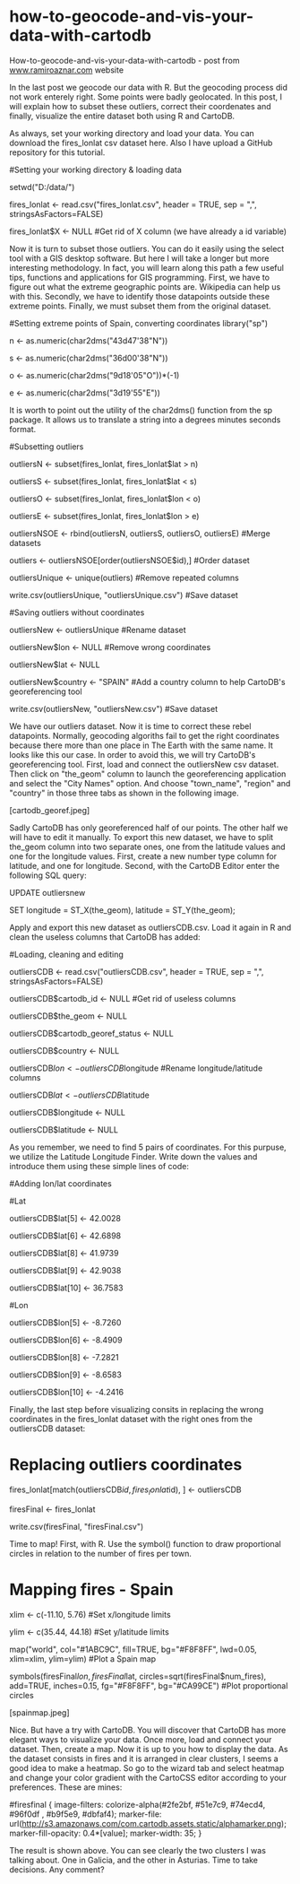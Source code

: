 # how-to-geocode-and-vis-your-data-with-cartodb
How-to-geocode-and-vis-your-data-with-cartodb - post from www.ramiroaznar.com website

In the last post we geocode our data with R. But the geocoding process did not work enterely right. Some points were badly geolocated. In this post, I will explain how to subset these outliers, correct their coordenates and finally, visualize the entire dataset both using R and CartoDB.

As always, set your working directory and load your data. You can download the fires_lonlat csv dataset here. Also I have upload a GitHub repository for this tutorial.

#Setting your working directory & loading data

setwd("D:/data/")

fires_lonlat <- read.csv("fires_lonlat.csv", header = TRUE, sep = ",", stringsAsFactors=FALSE)

fires_lonlat$X <- NULL #Get rid of X column (we have already a id variable)

Now it is turn to subset those outliers. You can do it easily using the select tool with a GIS desktop software. But here I will take a longer but more interesting methodology. In fact, you will learn along this path a few useful tips, functions and applications for GIS programming. First, we have to figure out what the extreme geographic points are. Wikipedia can help us with this. Secondly, we have to identify those datapoints outside these extreme points. Finally, we must subset them from the original dataset.

#Setting extreme points of Spain, converting coordinates
library("sp")

n <- as.numeric(char2dms("43d47'38\"N"))

s <- as.numeric(char2dms("36d00'38\"N"))

o <- as.numeric(char2dms("9d18'05\"O"))*(-1)

e <- as.numeric(char2dms("3d19'55\"E"))

It is worth to point out the utility of the char2dms() function from the sp package. It allows us to translate a string into a degrees minutes seconds format.

#Subsetting outliers

outliersN <- subset(fires_lonlat, fires_lonlat$lat > n)

outliersS <- subset(fires_lonlat, fires_lonlat$lat < s)

outliersO <- subset(fires_lonlat, fires_lonlat$lon < o)

outliersE <- subset(fires_lonlat, fires_lonlat$lon > e)

outliersNSOE <- rbind(outliersN, outliersS, outliersO, outliersE) #Merge datasets

outliers <- outliersNSOE[order(outliersNSOE$id),] #Order dataset

outliersUnique <- unique(outliers) #Remove repeated columns

write.csv(outliersUnique, "outliersUnique.csv") #Save dataset

#Saving outliers without coordinates

outliersNew <- outliersUnique #Rename dataset

outliersNew$lon <- NULL #Remove wrong coordinates

outliersNew$lat <- NULL

outliersNew$country <- "SPAIN" #Add a country column to help CartoDB's georeferencing tool

write.csv(outliersNew, "outliersNew.csv") #Save dataset

We have our outliers dataset. Now it is time to correct these rebel datapoints. Normally, geocoding algoriths fail to get the right coordinates because there more than one place in The Earth with the same name. It looks like this our case. In order to avoid this, we will try CartoDB's georeferencing tool. First, load and connect the outliersNew csv dataset. Then click on "the_geom" column to launch the georeferencing application and select the "City Names" option. And choose "town_name", "region" and "country" in those three tabs as shown in the following image.

[cartodb_georef.jpeg]

Sadly CartoDB has only georeferenced half of our points. The other half we will have to edit it manually. To export this new dataset, we have to split the_geom column into two separate ones, one from the latitude values and one for the longitude values. First, create a new number type column for latitude, and one for longitude. Second, with the CartoDB Editor enter the following SQL query:

UPDATE outliersnew 

SET longitude = ST_X(the_geom), latitude = ST_Y(the_geom);

Apply and export this new dataset as outliersCDB.csv. Load it again in R and clean the useless columns that CartoDB has added:

#Loading, cleaning and editing

outliersCDB <- read.csv("outliersCDB.csv", header = TRUE, sep = ",", stringsAsFactors=FALSE)

outliersCDB$cartodb_id <- NULL #Get rid of useless columns

outliersCDB$the_geom <- NULL

outliersCDB$cartodb_georef_status <- NULL

outliersCDB$country <- NULL

outliersCDB$lon <- outliersCDB$longitude #Rename longitude/latitude columns

outliersCDB$lat <- outliersCDB$latitude

outliersCDB$longitude <- NULL

outliersCDB$latitude <- NULL

As you remember, we need to find 5 pairs of coordinates. For this purpuse, we utilize the Latitude Longitude Finder. Write down the values and introduce them using these simple lines of code:

#Adding lon/lat coordinates

#Lat

outliersCDB$lat[5] <- 42.0028

outliersCDB$lat[6] <- 42.6898

outliersCDB$lat[8] <- 41.9739

outliersCDB$lat[9] <- 42.9038

outliersCDB$lat[10] <- 36.7583

#Lon

outliersCDB$lon[5] <- -8.7260

outliersCDB$lon[6] <- -8.4909

outliersCDB$lon[8] <- -7.2821

outliersCDB$lon[9] <- -8.6583

outliersCDB$lon[10] <- -4.2416

Finally, the last step before visualizing consits in replacing the wrong coordinates in the fires_lonlat dataset with the right ones from the outliersCDB dataset:

# Replacing outliers coordinates

fires_lonlat[match(outliersCDB$id, fires_lonlat$id), ] <- outliersCDB

firesFinal <- fires_lonlat

write.csv(firesFinal, "firesFinal.csv")

Time to map! First, with R. Use the symbol() function to draw proportional circles in relation to the number of fires per town.

# Mapping fires - Spain

xlim <- c(-11.10, 5.76) #Set x/longitude limits

ylim <- c(35.44, 44.18) #Set y/latitude limits

map("world", col="#1ABC9C", fill=TRUE, bg="#F8F8FF", lwd=0.05, xlim=xlim, ylim=ylim) #Plot a Spain map

symbols(firesFinal$lon, firesFinal$lat, circles=sqrt(firesFinal$num_fires),
        add=TRUE, inches=0.15, fg="#F8F8FF", bg="#CA99CE") #Plot proportional circles

[spainmap.jpeg]

Nice. But have a try with CartoDB. You will discover that CartoDB has more elegant ways to visualize your data. Once more, load and connect your dataset. Then, create a map. Now it is up to you how to display the data. As the dataset consists in fires and it is arranged in clear clusters, I seems a good idea to make a heatmap. So go to the wizard tab and select heatmap and change your color gradient with the CartoCSS editor according to your preferences. These are mines:

#firesfinal
{
  image-filters: colorize-alpha(#2fe2bf, #51e7c9, #74ecd4, #96f0df , #b9f5e9, #dbfaf4);
  marker-file: url(http://s3.amazonaws.com/com.cartodb.assets.static/alphamarker.png);
  marker-fill-opacity: 0.4*[value];
  marker-width: 35;
}

The result is shown above. You can see clearly the two clusters I was talking about. One in Galicia, and the other in Asturias. Time to take decisions. Any comment?

